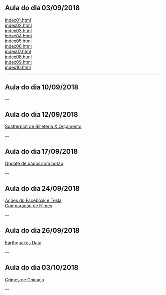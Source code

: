 ## Aula do dia 03/09/2018

[index01.html](basic/index01.html)<br>
[index02.html](basic/index02.html)<br>
[index03.html](basic/index03.html)<br>
[index04.html](basic/index04.html)<br>
[index05.html](basic/index05.html)<br>
[index06.html](basic/index06.html)<br>
[index07.html](basic/index07.html)<br>
[index08.html](basic/index08.html)<br>
[index09.html](basic/index09.html)<br>
[index10.html](basic/index10.html)<br>

---

## Aula do dia 10/09/2018


--

## Aula do dia 12/09/2018

[Scatterplot de Biheteria X Orçamento](d3_scale/movies_scatter.html)<br>

-- 

## Aula do dia 17/09/2018

[Update de dados com botão](d3_update/01_scatterplot.html)<br>

--

## Aula do dia 24/09/2018

[Ações do Facebook e Tesla](d3_crossfilter/acoes.html)<br>
[Comparação de Filmes](d3_crossfilter/movies_d3_dc.html)<br>

--

## Aula do dia 26/09/2018

[Earthquakes Data](d3_crossfilter_2/earthquakes.html)<br>

--

## Aula do dia 03/10/2018

[Crimes de Chicago](d3_crossfilter_3/chicago.html)<br>

--